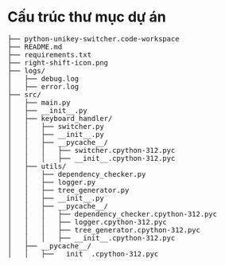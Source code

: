 # Cấu trúc thư mục dự án
<pre>
├── python-unikey-switcher.code-workspace
├── README.md
├── requirements.txt
├── right-shift-icon.png
├── logs/
│   ├── debug.log
│   ├── error.log
├── src/
│   ├── main.py
│   ├── __init__.py
│   ├── keyboard_handler/
│   │   ├── switcher.py
│   │   ├── __init__.py
│   │   ├── __pycache__/
│   │   │   ├── switcher.cpython-312.pyc
│   │   │   ├── __init__.cpython-312.pyc
│   ├── utils/
│   │   ├── dependency_checker.py
│   │   ├── logger.py
│   │   ├── tree_generator.py
│   │   ├── __init__.py
│   │   ├── __pycache__/
│   │   │   ├── dependency_checker.cpython-312.pyc
│   │   │   ├── logger.cpython-312.pyc
│   │   │   ├── tree_generator.cpython-312.pyc
│   │   │   ├── __init__.cpython-312.pyc
│   ├── __pycache__/
│   │   ├── __init__.cpython-312.pyc
</pre>
